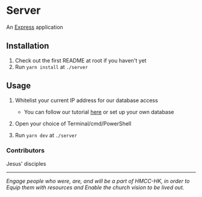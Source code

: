# Server

An [Express](https://expressjs.com/) application

## Installation

1. Check out the first README at root if you haven't yet
2. Run `yarn install` at `./server`

## Usage

1.  Whitelist your current IP address for our database access

    - You can follow our tutorial [here](https://t3ch.super.site/guides/mongodb-setup-guide) or set up your own database

2.  Open your choice of Terminal/cmd/PowerShell
3.  Run `yarn dev` at `./server`

### Contributors

Jesus' disciples

---

_Engage people who were, are, and will be a part of HMCC-HK, in order to Equip them with resources and Enable the church vision to be lived out._
